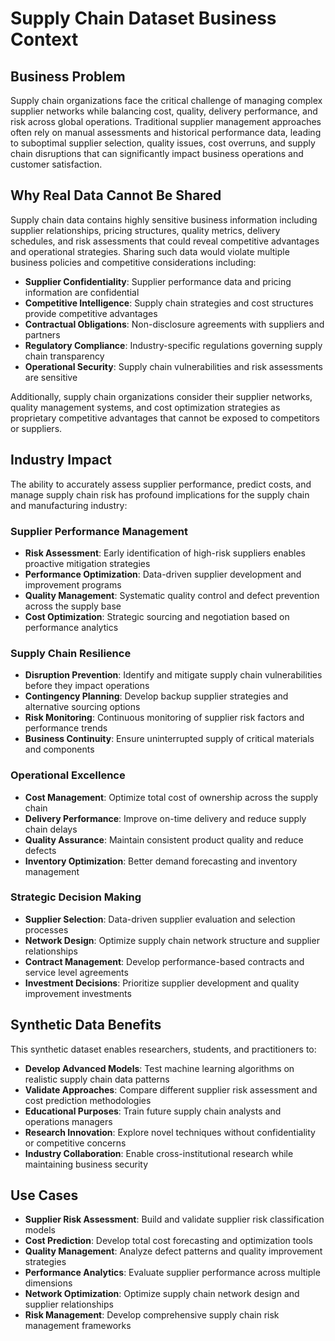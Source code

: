 # Supply Chain Dataset Business Context

## Business Problem
Supply chain organizations face the critical challenge of managing complex supplier networks while balancing cost, quality, delivery performance, and risk across global operations. Traditional supplier management approaches often rely on manual assessments and historical performance data, leading to suboptimal supplier selection, quality issues, cost overruns, and supply chain disruptions that can significantly impact business operations and customer satisfaction.

## Why Real Data Cannot Be Shared
Supply chain data contains highly sensitive business information including supplier relationships, pricing structures, quality metrics, delivery schedules, and risk assessments that could reveal competitive advantages and operational strategies. Sharing such data would violate multiple business policies and competitive considerations including:
- **Supplier Confidentiality**: Supplier performance data and pricing information are confidential
- **Competitive Intelligence**: Supply chain strategies and cost structures provide competitive advantages
- **Contractual Obligations**: Non-disclosure agreements with suppliers and partners
- **Regulatory Compliance**: Industry-specific regulations governing supply chain transparency
- **Operational Security**: Supply chain vulnerabilities and risk assessments are sensitive

Additionally, supply chain organizations consider their supplier networks, quality management systems, and cost optimization strategies as proprietary competitive advantages that cannot be exposed to competitors or suppliers.

## Industry Impact
The ability to accurately assess supplier performance, predict costs, and manage supply chain risk has profound implications for the supply chain and manufacturing industry:

### **Supplier Performance Management**
- **Risk Assessment**: Early identification of high-risk suppliers enables proactive mitigation strategies
- **Performance Optimization**: Data-driven supplier development and improvement programs
- **Quality Management**: Systematic quality control and defect prevention across the supply base
- **Cost Optimization**: Strategic sourcing and negotiation based on performance analytics

### **Supply Chain Resilience**
- **Disruption Prevention**: Identify and mitigate supply chain vulnerabilities before they impact operations
- **Contingency Planning**: Develop backup supplier strategies and alternative sourcing options
- **Risk Monitoring**: Continuous monitoring of supplier risk factors and performance trends
- **Business Continuity**: Ensure uninterrupted supply of critical materials and components

### **Operational Excellence**
- **Cost Management**: Optimize total cost of ownership across the supply chain
- **Delivery Performance**: Improve on-time delivery and reduce supply chain delays
- **Quality Assurance**: Maintain consistent product quality and reduce defects
- **Inventory Optimization**: Better demand forecasting and inventory management

### **Strategic Decision Making**
- **Supplier Selection**: Data-driven supplier evaluation and selection processes
- **Network Design**: Optimize supply chain network structure and supplier relationships
- **Contract Management**: Develop performance-based contracts and service level agreements
- **Investment Decisions**: Prioritize supplier development and quality improvement investments

## Synthetic Data Benefits
This synthetic dataset enables researchers, students, and practitioners to:
- **Develop Advanced Models**: Test machine learning algorithms on realistic supply chain data patterns
- **Validate Approaches**: Compare different supplier risk assessment and cost prediction methodologies
- **Educational Purposes**: Train future supply chain analysts and operations managers
- **Research Innovation**: Explore novel techniques without confidentiality or competitive concerns
- **Industry Collaboration**: Enable cross-institutional research while maintaining business security

## Use Cases
- **Supplier Risk Assessment**: Build and validate supplier risk classification models
- **Cost Prediction**: Develop total cost forecasting and optimization tools
- **Quality Management**: Analyze defect patterns and quality improvement strategies
- **Performance Analytics**: Evaluate supplier performance across multiple dimensions
- **Network Optimization**: Optimize supply chain network design and supplier relationships
- **Risk Management**: Develop comprehensive supply chain risk management frameworks

